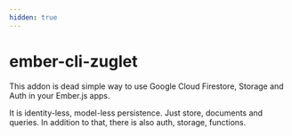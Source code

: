 ```yaml
---
hidden: true
---
```


# ember-cli-zuglet

This addon is dead simple way to use Google Cloud Firestore, Storage and Auth in your Ember.js apps.

It is identity-less, model-less persistence. Just store, documents and queries. In addition to that, there is also auth, storage, functions.
